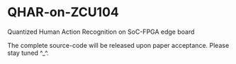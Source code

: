 # QHAR-on-ZCU104
Quantized Human Action Recognition on SoC-FPGA edge board

The complete source-code will be released upon paper acceptance. Please stay tuned ^_^.
